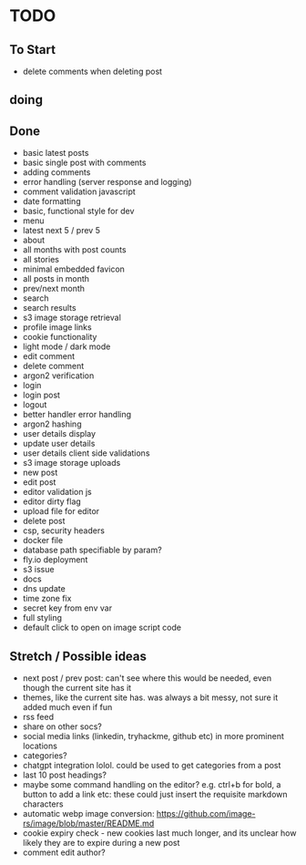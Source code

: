 # TODO

## To Start

- delete comments when deleting post

## doing


## Done

- basic latest posts
- basic single post with comments
- adding comments
- error handling (server response and logging)
- comment validation javascript
- date formatting
- basic, functional style for dev
- menu
- latest next 5 / prev 5
- about
- all months with post counts
- all stories
- minimal embedded favicon
- all posts in month
- prev/next month
- search
- search results
- s3 image storage retrieval
- profile image links
- cookie functionality
- light mode / dark mode
- edit comment
- delete comment
- argon2 verification
- login
- login post
- logout
- better handler error handling
- argon2 hashing
- user details display
- update user details
- user details client side validations
- s3 image storage uploads
- new post
- edit post
- editor validation js
- editor dirty flag
- upload file for editor
- delete post
- csp, security headers
- docker file
- database path specifiable by param?
- fly.io deployment
- s3 issue
- docs
- dns update
- time zone fix
- secret key from env var
- full styling
- default click to open on image script code

## Stretch / Possible ideas

- next post / prev post: can't see where this would be needed, even though the current site has it
- themes, like the current site has. was always a bit messy, not sure it added much even if fun
- rss feed
- share on other socs?
- social media links (linkedin, tryhackme, github etc) in more prominent locations
- categories?
- chatgpt integration lolol. could be used to get categories from a post
- last 10 post headings?
- maybe some command handling on the editor? e.g. ctrl+b for bold, a button to add a link etc: these could just insert the requisite markdown characters
- automatic webp image conversion: https://github.com/image-rs/image/blob/master/README.md
- cookie expiry check - new cookies last much longer, and its unclear how likely they are to expire during a new post
- comment edit author?